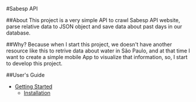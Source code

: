 #Sabesp API

##About
This project is a very simple API to crawl Sabesp API website, parse relative data to JSON object and save data about past days in our database.

##Why?
Because when I start this project, we doesn't have another resource like this to retrive data about water in São Paulo, and at that time I want to create a simple mobile App to visualize that information, so, I start to develop this project.

##User's Guide
- [Getting Started](quickstart.html)
    - [Installation](quickstart.html#installation)